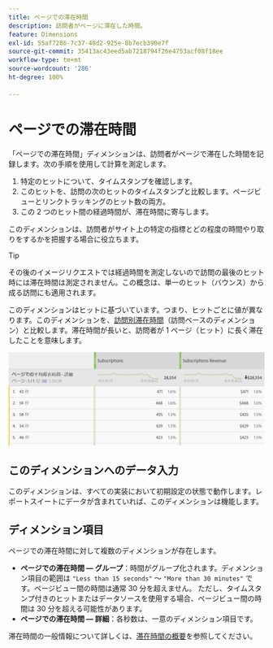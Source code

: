 ```yaml
---
title: ページでの滞在時間
description: 訪問者がページに滞在した時間。
feature: Dimensions
exl-id: 55af7286-7c37-48d2-925e-8b7ecb390e7f
source-git-commit: 35413ac43eed5ab7218794f26e4753acf08f18ee
workflow-type: tm+mt
source-wordcount: '286'
ht-degree: 100%

---
```


# ページでの滞在時間

「ページでの滞在時間」ディメンションは、訪問者がページで滞在した時間を記録します。次の手順を使用して計算を測定します。

1. 特定のヒットについて、タイムスタンプを確認します。
2. このヒットを、訪問の次のヒットのタイムスタンプと比較します。ページビューとリンクトラッキングのヒット数の両方。
3. この 2 つのヒット間の経過時間が、滞在時間に寄与します。

このディメンションは、訪問者がサイト上の特定の指標とどの程度の時間やり取りをするかを把握する場合に役立ちます。

>[!TIP]
>
>その後のイメージリクエストでは経過時間を測定しないので訪問の最後のヒット時には滞在時間は測定されません。この概念は、単一のヒット（バウンス）から成る訪問にも適用されます。

このディメンションはヒットに基づいています。つまり、ヒットごとに値が異なります。このディメンションを、[訪問別滞在時間](time-spent-per-visit.md)（訪問ベースのディメンション）と比較します。滞在時間が長いと、訪問者が 1 ページ（ヒット）に長く滞在したことを意味します。

![ページでの滞在時間](../metrics/assets/time-spent2.png)

## このディメンションへのデータ入力

このディメンションは、すべての実装において初期設定の状態で動作します。レポートスイートにデータが含まれていれば、このディメンションは機能します。

## ディメンション項目

ページでの滞在時間に対して複数のディメンションが存在します。

* **ページでの滞在時間 — グループ**：時間がグループ化されます。ディメンション項目の範囲は `"Less than 15 seconds"` ～ `"More than 30 minutes"` です。ページビュー間の時間は通常 30 分を超えません。 ただし、タイムスタンプ付きのヒットまたはデータソースを使用する場合、ページビュー間の時間は 30 分を超える可能性があります。
* **ページでの滞在時間 — 詳細**：各秒数は、一意のディメンション項目です。

滞在時間の一般情報について詳しくは、[滞在時間の概要](../metrics/time-spent.md)を参照してください。
